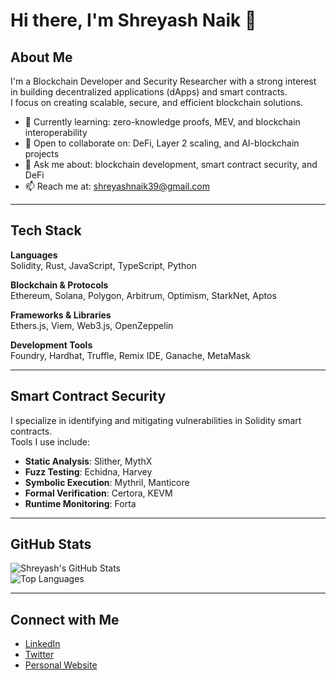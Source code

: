 # Hi there, I'm Shreyash Naik 👋

## About Me
I'm a Blockchain Developer and Security Researcher with a strong interest in building decentralized applications (dApps) and smart contracts.  
I focus on creating scalable, secure, and efficient blockchain solutions.

- 🌱 Currently learning: zero-knowledge proofs, MEV, and blockchain interoperability  
- 👯 Open to collaborate on: DeFi, Layer 2 scaling, and AI-blockchain projects  
- 💬 Ask me about: blockchain development, smart contract security, and DeFi  
- 📫 Reach me at: shreyashnaik39@gmail.com  

---

## Tech Stack

**Languages**  
Solidity, Rust, JavaScript, TypeScript, Python  

**Blockchain & Protocols**  
Ethereum, Solana, Polygon, Arbitrum, Optimism, StarkNet, Aptos  

**Frameworks & Libraries**  
Ethers.js, Viem, Web3.js, OpenZeppelin  

**Development Tools**  
Foundry, Hardhat, Truffle, Remix IDE, Ganache, MetaMask  

---

## Smart Contract Security
I specialize in identifying and mitigating vulnerabilities in Solidity smart contracts.  
Tools I use include:  
- **Static Analysis**: Slither, MythX  
- **Fuzz Testing**: Echidna, Harvey  
- **Symbolic Execution**: Mythril, Manticore  
- **Formal Verification**: Certora, KEVM  
- **Runtime Monitoring**: Forta  

---

## GitHub Stats
![Shreyash's GitHub Stats](https://github-readme-stats.vercel.app/api?username=shrxyeh&show_icons=true&theme=default)  
![Top Languages](https://github-readme-stats.vercel.app/api/top-langs/?username=shrxyeh&layout=compact&theme=default)  

---

## Connect with Me
- [LinkedIn](https://www.linkedin.com/in/shreyash-naik-b78827240/)  
- [Twitter](https://twitter.com/0xshrxyeh)  
- [Personal Website](https://yourwebsite.com)  
